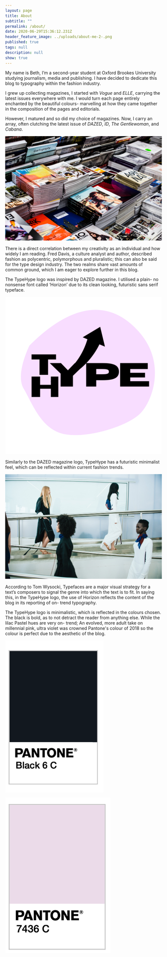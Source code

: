```yaml
---
layout: page
title: About
subtitle: ""
permalink: /about/
date: 2020-06-29T15:36:12.231Z
header_feature_image: ../uploads/about-me-2-.png
published: true
tags: null
description: null
show: true
---
```

My name is Beth, I’m a second-year student at Oxford Brookes University studying journalism, media and publishing. I have decided to dedicate this blog to typography within the fashion industry.

I grew up collecting magazines, I started with *Vogue* and *ELLE*, carrying the latest issues everywhere with me. I would turn each page entirely enchanted by the beautiful colours- marvelling at how they came together in the composition of the pages and editorials.

However, I matured and so did my choice of magazines. Now, I carry an array, often clutching the latest issue of *DAZED*, *ID*, *The Gentlewoman*, and *Cabana*.

![](../uploads/charisse-kenion-8zsmlyaaufg-unsplash.jpg)

There is a direct correlation between my creativity as an individual and how widely I am reading. Fred Davis, a culture analyst and author, described fashion as polycentric, polymorphous and pluralistic; this can also be said for the type design industry. The two realms share vast amounts of common ground, which I am eager to explore further in this blog.



The TypeHype logo was inspired by DAZED magazine. I utilised a plain- no nonsense font called ‘Horizon’ due to its clean looking, futuristic sans serif typeface. 

![](../uploads/blue-playful-pop-of-color-food-_-drink-logo.png)

Similarly to the DAZED magazine logo, TypeHype has a futuristic minimalist feel, which can be reflected within current fashion trends.

![](../uploads/flaunter-2kbjy_7c7to-unsplash.jpg)



According to Tom Wysocki, Typefaces are a major visual strategy for a text’s composers to signal the genre into which the text is to fit. In saying this, in the TypeHype logo, the use of Horizon reflects the content of the blog in its reporting of on- trend typography.

The TypeHype logo is minimalistic, which is reflected in the colours chosen. The black is bold, as to not detract the reader from anything else. While the lilac Pastel hues are very on- trend; An evolved, more adult take on millennial pink, ultra violet was crowned Pantone's colour of 2018 so the colour is perfect due to the aesthetic of the blog. 

![](../uploads/screenshot-2020-10-13-at-09.29.21.png)

![](../uploads/screenshot-2020-10-13-at-09.29.15.png)